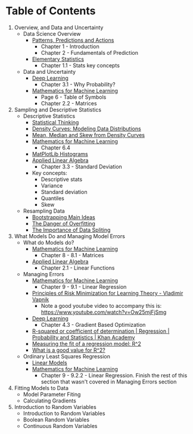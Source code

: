 # Table of Contents

1. Overview, and Data and Uncertainty
    - Data Science Overview
        - [Patterns, Predictions and Actions](1_patterns_predictions_and_actions.md)
            - Chapter 1 - Introduction
            - Chapter 2 - Fundamentals of Prediction
        - [Elementary Statistics](2_elementary_statistics.md)
            - Chapter 1.1 - Stats key concepts
    - Data and Uncertainty
        - [Deep Learning](3_deep_learning.md)
            - Chapter 3.1 - Why Probability?
        - [Mathematics for Machine Learning](4_mathematics_for_machine_learning.md)
            - Page 6 - Table of Symbols
            - Chapter 2.2 - Matrices
2. Sampling and Descriptive Statistics
    - Descriptive Statistics
        - [Statistical Thinking](https://www.youtube.com/playlist?list=PLRKtJ4IpxJpBxX2S9wXJUhB1_ha3ADFpF)
        - [Density Curves: Modeling Data Distributions](https://www.youtube.com/watch?v=PUvUQMQ7xQk)
        - [Mean, Median and Skew from Density Curves](https://www.youtube.com/watch?v=JFesFhraX2M)
        - [Mathematics for Machine Learning](4_mathematics_for_machine_learning.md)
            - Chapter 6.4
        - [MatPlotLib Histograms](https://matplotlib.org/stable/plot_types/stats/hist_plot.html)
        - [Applied Linear Algebra](6_applied_linear_algebra_intro.md)
            - Chapter 3.3 - Standard Deviation
        - Key concepts:
            - Descriptive stats
            - Variance
            - Standard deviation
            - Quantiles
            - Skew
    - Resampling Data
        - [Bootstrapping Main Ideas](https://www.youtube.com/watch?v=Xz0x-8-cgaQ)
        - [The Danger of Overfitting](youtube.com/watch?v=Ux3X97nfHSE&list=PLRKtJ4IpxJpDxl0NTvNYQWKCYzHNuy2xG&index=50)
        - [The Importance of Data Spliting](https://www.youtube.com/watch?v=L5rA1MsGXtA&list=PLRKtJ4IpxJpDxl0NTvNYQWKCYzHNuy2xG&index=52)
3. What Models Do and Managing Model Errors
    - What do Models do?
        - [Mathematics for Machine Learning](4_mathematics_for_machine_learning.md)
            - Chapter 8 - 8.1 - Matrices
        - [Applied Linear Algebra](6_applied_linear_algebra_intro.md)
            - Chapter 2.1 - Linear Functions
    - Managing Errors
        - [Mathematics for Machine Learning](4_mathematics_for_machine_learning.md)
            - Chapter 9 - 9.1 - Linear Regression
        - [Principles of Risk Minimization for Learning Theory - Vladimir Vapnik](https://proceedings.neurips.cc/paper_files/paper/1991/hash/ff4d5fbbafdf976cfdc032e3bde78de5-Abstract.html)
            - Note a good youtube video to accompany this is: https://www.youtube.com/watch?v=Ow25mjFjSmg
        - [Deep Learning](3_deep_learning.md)
            - Chapter 4.3 -  Gradient Based Optimization
        - [R-squared or coefficient of determination | Regression | Probability and Statistics | Khan Academy](https://www.youtube.com/watch?v=lng4ZgConCM)
        - [Measuring the fit of a regression model: R^2](https://mcrovella.github.io/DS701-Tools-for-Data-Science/17-Regression-I-Linear.html#measuring-the-fit-of-a-regression-model-r-2)
        - [What is a good value for R^2?](https://people.duke.edu/~rnau/rsquared.htm)
    - Ordinary Least Squares Regression
        - [Linear Models](https://mcrovella.github.io/DS701-Tools-for-Data-Science/17-Regression-I-Linear.html)
        - [Mathematics for Machine Learning](4_mathematics_for_machine_learning.md)
            - Chapter 9 - 9.2.2 - Linear Regression. Finish the rest of this section that wasn't covered in Managing Errors section
4. Fitting Models to Data
    - Model Parameter Fiting
    - Calculating Gradients
5. Introduction to Random Variables
    - Introduction to Random Variables
    - Boolean Random Variables
    - Continuous Random Variables
